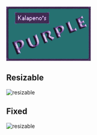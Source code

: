 ![icon](https://raw.githubusercontent.com/Kalapen0/resource-packs/pack-k-purple/icon.png)


## Resizable
![resizable](https://raw.githubusercontent.com/Kalapen0/resource-packs/pack-k-purple/resizeable_mode.png)

## Fixed
![resizable](https://raw.githubusercontent.com/Kalapen0/resource-packs/pack-k-purple/fixed_mode.png)
